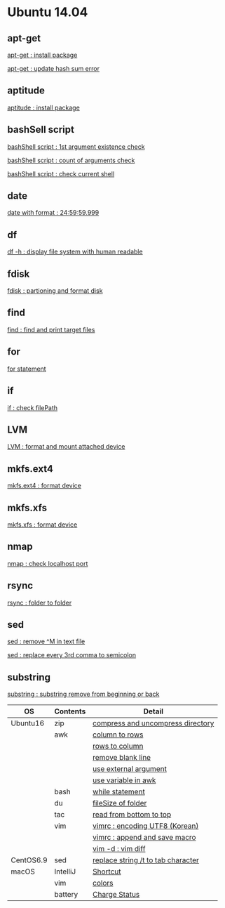 # Ubuntu 14.04

## apt-get

[apt-get : install package](01_Ubuntu/01_14.04/01_apt-get/01_apt-get_install.md)

[apt-get : update hash sum error](01_Ubuntu/01_14.04/01_apt-get/02_apt-get_update_hash_sum_error.md)

## aptitude

[aptitude : install package](01_Ubuntu/01_14.04/02_aptitude/01_aptitude_install.md)

## bashSell script

[bashShell script : 1st argument existence check](04_bashShell_script/01_if_condition_1st_argument_existence_check.md)

[bashShell script : count of arguments check](04_bashShell_script/02_if_condition_count_of_arguments_check.md)

[bashShell script : check current shell](04_bashShell_script/03_check_current_shell.md)

## date

[date with format : 24:59:59.999](05_date/01_date_with_hour_min_sec_nano.md)

## df

[df -h : display file system with human readable](06_df/01_df_with_human_readerble.md)

## fdisk

[fdisk : partioning and format disk](07_fdisk/01_fdisk_partioning_and_format_disk.md)

## find

[find : find and print target files](08_find/01_find_and_print_target_files.md)

## for

[for statement](09_for_statement/01_for_statement.md)

## if

[if : check filePath](09_if/01_if_check_filePath.md)

## LVM

[LVM : format and mount attached device](10_LVM/01_LVM_on_attached_device.md)

## mkfs.ext4

[mkfs.ext4 : format device](11_mkfs.ext4/01_mkfs.ext4_device.md)

## mkfs.xfs

[mkfs.xfs : format device](12_mkfs.xfs/01_mkfs.xfs_device.md)

## nmap

[nmap : check localhost port](13_nmap/01_install_use_nmap.md)

## rsync
	
[rsync : folder to folder](14_rsync/01_rsync_folder_to_folder.md)

## sed

[sed : remove \^M in text file](15_sed/01_remove_^M_with_sed.md)

[sed : replace every 3rd comma to semicolon](15_sed/02_replace_every_3rd_comma_to_semicolon.md)

## substring

[substring : substring remove from beginning or back](16_substring/01_substring_remove.md)

| OS | Contents | Detail |
|---|---|---|
| Ubuntu16 | zip | [compress and uncompress directory](01_Ubuntu/02_16/18_zip/01_zip_directory.md)
| | awk | [column to rows](01_Ubuntu/02_16/01_awk/01_awk_column_to_rows.md)
| | | [rows to column](01_Ubuntu/02_16/01_awk/02_awk_rows_to_column.md) |
| | | [remove blank line](01_Ubuntu/02_16/01_awk/03_awk_remove_blank_line.md) |
| | | [use external argument](01_Ubuntu/02_16/01_awk/04_awk_use_external_argument.md) |
| | | [use variable in awk](01_Ubuntu/02_16/01_awk/05_awk_use_variable.md) |
| | bash | [while statement](01_Ubuntu/02_16/02_bash/01_While_Statement.md) |
| | du | [fileSize of folder](01_Ubuntu/02_16/03_du/01_du_file_size_of_folder.md) |
| | tac | [read from bottom to top](01_Ubuntu/02_16/04_tac/01_tac.md) |
| | vim | [vimrc : encoding UTF8 (Korean)](01_Ubuntu/02_16/05_vim/01_vimrc_encoding_korean.md) |
| | | [vimrc : append and save macro](01_Ubuntu/02_16/05_vim/02_vimrc_append_save_macro.md) |
| | | [vim -d : vim diff](01_Ubuntu/02_16/05_vim/03_vimdiff.md) |
| CentOS6.9 | sed | [replace string /t to tab character](02_CentOS/01_6.9/01_sed/01_sed_string_replace.md) |
| macOS | IntelliJ | [Shortcut](03_macOS/02_IntelliJ/01_Shortcuts.md) |
| | vim | [colors](03_macOS/01_vim/01_vimrc_configure.md) |
| | battery | [Charge Status](03_macOS/03_Battery/01_Charge_Status.md) |
